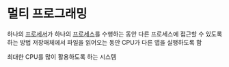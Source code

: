 # 멀티 프로그래밍
하나의 [프로세서](Processor)가 하나의 [프로세스](Process)를 수행하는 동안 다른 프로세스에 접근할 수 있도록 하는 방법
저장매체에서 파일을 읽어오는 동안  CPU가 다른 앱을 실행하도록 함

최대한 CPU를 많이 활용하도록 하는 시스템



